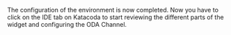 The configuration of the environment is now completed. Now you have to click on the IDE tab on Katacoda to start reviewing the different parts of the widget and configuring the ODA Channel.
